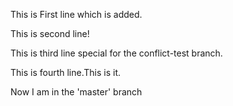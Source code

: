 This is First line which is added.

This is second line!

This is third line special for the conflict-test branch.



This is fourth line.This is it.


Now I am in the 'master' branch